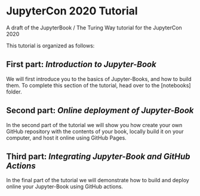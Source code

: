 # JupyterCon 2020 Tutorial
A draft of the JupyterBook / The Turing Way tutorial for the JupyterCon 2020

This tutorial is organized as follows:

## First part: _Introduction to Jupyter-Book_
We will first introduce you to the basics of Jupyter-Books, and how to build 
them. To complete this section of the tutorial, head over to the [notebooks]
folder.

## Second part: _Online deployment of Jupyter-Book_
In the second part of the tutorial we will show you how create your own GitHub
repository with the contents of your book, locally build it on your computer, 
and host it online using GitHub Pages.


## Third part: _Integrating Jupyter-Book and GitHub Actions_
In the final part of the tutorial we will demonstrate how to build and deploy 
online your Jupyter-Book using GitHub actions.